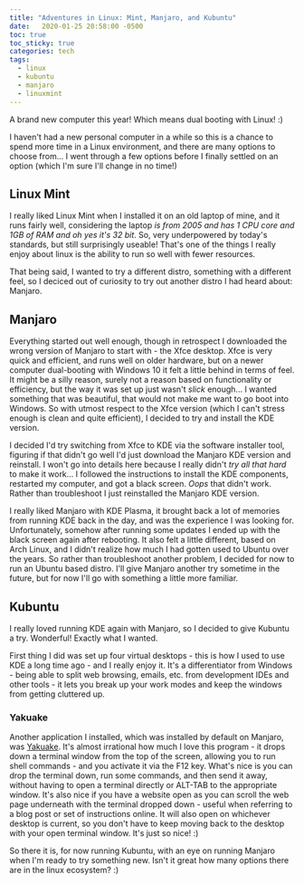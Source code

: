 ```yaml
---
title: "Adventures in Linux: Mint, Manjaro, and Kubuntu"
date:   2020-01-25 20:58:00 -0500
toc: true
toc_sticky: true
categories: tech
tags:
  - linux
  - kubuntu
  - manjaro
  - linuxmint
---
```


A brand new computer this year!  Which means dual booting with Linux! :)

I haven't had a new personal computer in a while so this is a chance to spend more time in a Linux environment, and there are many options to choose from... I went through a few options before I finally settled on an option (which I'm sure I'll change in no time!)

## Linux Mint

I really liked Linux Mint when I installed it on an old laptop of mine, and it runs fairly well, considering the laptop *is from 2005 and has 1 CPU core and 1GB of RAM and oh yes it's 32 bit*.  So, very underpowered by today's standards, but still surprisingly useable!  That's one of the things I really enjoy about linux is the ability to run so well with fewer resources.

That being said, I wanted to try a different distro, something with a different feel, so I deciced out of curiosity to try out another distro I had heard about: Manjaro.

## Manjaro 

Everything started out well enough, though in retrospect I downloaded the wrong version of Manjaro to start with - the Xfce desktop.  Xfce is very quick and efficient, and runs well on older hardware, but on a newer computer dual-booting with Windows 10 it felt a little behind in terms of feel.  It might be a silly reason, surely not a reason based on functionality or efficiency, but the way it was set up just wasn't _slick_ enough... I wanted something that was beautiful, that would not make me want to go boot into Windows.  So with utmost respect to the Xfce version (which I can't stress enough is clean and quite efficient), I decided to try and install the KDE version.

I decided I'd try switching from Xfce to KDE via the software installer tool, figuring if that didn't go well I'd just download the Manjaro KDE version and reinstall.  I won't go into details here because I really didn't _try all that hard_ to make it work... I followed the instructions to install the KDE components, restarted my computer, and got a black screen.  *Oops* that didn't work.  Rather than troubleshoot I just reinstalled the Manjaro KDE version.

I really liked Manjaro with KDE Plasma, it brought back a lot of memories from running KDE back in the day, and was the experience I was looking for.  Unfortunately, somehow after running some updates I ended up with the black screen again after rebooting.  It also felt a little different, based on Arch Linux, and I didn't realize how much I had gotten used to Ubuntu over the years.  So rather than troubleshoot another problem, I decided for now to run an Ubuntu based distro.  I'll give Manjaro another try sometime in the future, but for now I'll go with something a little more familiar.

## Kubuntu

I really loved running KDE again with Manjaro, so I decided to give Kubuntu a try.  Wonderful!  Exactly what I wanted.

First thing I did was set up four virtual desktops - this is how I used to use KDE a long time ago - and I really enjoy it.  It's a differentiator from Windows - being able to split web browsing, emails, etc. from development IDEs and other tools - it lets you break up your work modes and keep the windows from getting cluttered up.

### Yakuake

Another application I installed, which was installed by default on Manjaro, was [Yakuake][Yakuake].  It's almost irrational how much I love this program - it drops down a terminal window from the top of the screen, allowing you to run shell commands - and you activate it via the F12 key.  What's nice is you can drop the terminal down, run some commands, and then send it away, without having to open a terminal directly or ALT-TAB to the appropriate window.  It's also nice if you have a website open as you can scroll the web page underneath with the terminal dropped down - useful when referring to a blog post or set of instructions online.  It will also open on whichever desktop is current, so you don't have to keep moving back to the desktop with your open terminal window.  It's just so nice! :)

So there it is, for now running Kubuntu, with an eye on running Manjaro when I'm ready to try something new.  Isn't it great how many options there are in the linux ecosystem? :)

[Yakuake]: http://yakuake.kde.org/

